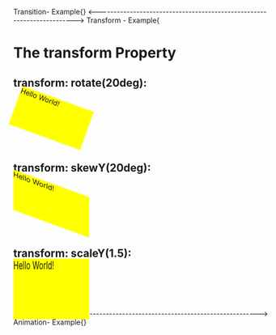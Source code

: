 Transition- Example{}
<----------------------------------------------------------------------->
Transform - Example{
<!DOCTYPE html>

<html>
<head>
<style> 
div.a {
  width: 150px;
  height: 80px;
  background-color: yellow;
  transform: rotate(20deg);
}
div.b {
width: 150px;
height: 80px;
background-color: yellow;
transform: skewY(20deg);
}
div.c {
width: 150px;
height: 80px;
background-color: yellow;
transform: scaleY(1.5);
}
</style>

</head>
<body>

<h1>The transform Property</h1>

<h2>transform: rotate(20deg):</h2>
<div class="a">Hello World!</div>
<br>

<h2>transform: skewY(20deg):</h2>
<div class="b">Hello World!</div>
<br>

<h2>transform: scaleY(1.5):</h2>
<div class="c">Hello World!</div>

</body>
</html>
}
<----------------------------------------------------------------------->
Animation- Example{}
